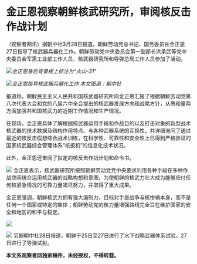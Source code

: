 # 金正恩视察朝鲜核武研究所，审阅核反击作战计划

（观察者网讯）据朝中社3月28日报道，朝鲜劳动党总书记、国务委员长金正恩27日指导了核武器兵器化工作。朝鲜劳动党中央委员会第一副部长洪承武等党中央委员会军需工业部工作人员、核武器研究所和导弹总局工作人员参加了活动。

![](https://inews.gtimg.com/news_bt/OF72nDtdhillnfJA8oM18UcjK_5W0XKG5o7ws0IPhPq7EAA/1000)_金正恩身后背景板上标注为“火山-31”_

![](https://inews.gtimg.com/news_bt/OSNI9zkgwcrWnatW5_uqLwMBfktqXlkbzGWVYl4Ckp3OgAA/1000)_金正恩指导核武器兵器化工作
本文图源：朝中社_

报道称，朝鲜民主主义人民共和国核武器研究所向金正恩汇报了根据朝鲜劳动党第八次代表大会和党的八届六中全会提出的核武器发展方向和战略方针，从质和量两方面加强共和国核武力的近期工作情况和生产情况。

在现场，金正恩具体了解根据核武器运用手段和作战目的以及打击对象的新型战术核武器的技术数据及结构作用特点、与各种武器系统的互换性，并详细询问了通过最近的核反击假想综合战术训练，在科学性、可靠性和安全性上已得到严格验证的国家核武器综合管理体系“核扳机”的信息化技术状况。

此外，金正恩还审阅了拟定的核反击作战计划和命令书。

![](https://inews.gtimg.com/news_bt/OECHy-NB1pEyatMRVONoOZqXp9lO9RwNNftw6o9t2-HLIAA/1000)
金正恩表示，核武器研究所按照朝鲜劳动党党中央要求利用各种手段在多种作战空间统合运用核武器的战略构想和意图，为使朝鲜的核武力壮大成为能够应付任何核紧急情况的可靠力量竭尽努力，并取得了重大成果。

金正恩强调，朝鲜核武力拥有强大遏制力，目标对手是战争与核惨祸本身，而不是任何一个国家或特定的集体；朝鲜劳动党的核力量增强路线完全旨在维护国家的安全和地区的和平与稳定。

![](https://inews.gtimg.com/news_bt/OnT28fCp65gCERsJPNkG8DzVuJB-KF6ou5yg09QL8FT7QAA/1000)

![](https://inews.gtimg.com/news_bt/OvY53kRC2lY9n2U-Qo5eYfGcxw6a24N7t7PqDuDAy_35sAA/1000)
另据朝中社28日报道，朝鲜于25日至27日进行了水下战略武器体系试验，27日进行了导弹试射。

**本文系观察者网独家稿件，未经授权，不得转载。**

